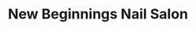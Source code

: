 ---
title: "New Beginnings Nail Salon"
url: /londonderry/new-beginnings-nail-salon/
shop: Kosmetik
---